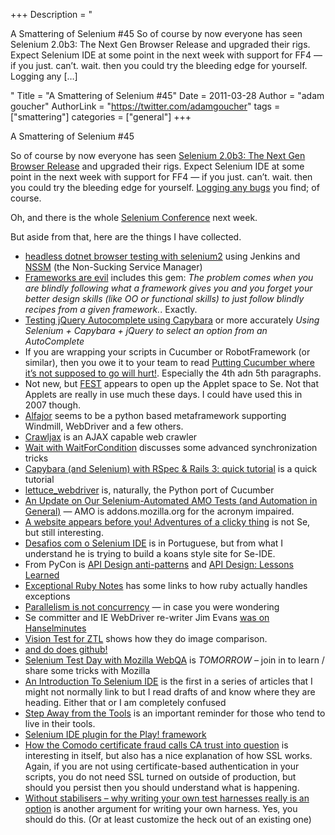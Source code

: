 +++
Description = "<p>A Smattering of Selenium #45 So of course by now everyone has seen Selenium 2.0b3: The Next Gen Browser Release and upgraded their rigs. Expect Selenium IDE at some point in the next week with support for FF4 — if you just. can’t. wait. then you could try the bleeding edge for yourself. Logging any […]</p>"
Title = "A Smattering of Selenium #45"
Date = 2011-03-28
Author = "adam goucher"
AuthorLink = "https://twitter.com/adamgoucher"
tags = ["smattering"]
categories = ["general"]
+++
<p>A Smattering of Selenium #45</p>
<p>So of course by now everyone has seen <a href="https://seleniumhq.wordpress.com/2011/03/21/selenium-2-0b3-the-next-gen-browser-release/">Selenium 2.0b3: The Next Gen Browser Release</a> and upgraded their rigs. Expect Selenium IDE at some point in the next week with support for FF4 &#8212; if you just. can&#8217;t. wait. then you could try the bleeding edge</a> for yourself. <a href="http://code.google.com/p/selenium/issues/list">Logging any bugs</a> you find; of course.</p>
<p>Oh, and there is the whole <a href="http://www.seleniumconf.com/">Selenium Conference</a> next week.</p>
<p>But aside from that, here are the things I have collected.</p>
<ul>
<li><a href="http://computeristsolutions.com/blog/posts/2011/3/headless-dotnet-browser-testing-with-selenium2">headless dotnet browser testing with selenium2</a> using Jenkins and <a href="https://iain.cx/src/nssm/">NSSM</a> (the Non-Sucking Service Manager)</li>
<li><a href="http://ecomba.org/blog/2011/03/08/frameworks-are-evil/">Frameworks are evil</a> includes this gem: <i>The problem comes when you are blindly following what a framework gives you and you forget your better design skills (like OO or functional skills) to just follow blindly recipes from a given framework.</i>. Exactly.</li>
<li><a href="http://jackhq.tumblr.com/post/3728330919/testing-jquery-autocomplete-using-capybara">Testing jQuery Autocomplete using Capybara</a> or more accurately <i>Using Selenium + Capybara + jQuery to select an option from an AutoComplete</i></li>
<li>If you are wrapping your scripts in Cucumber or RobotFramework (or similar), then you owe it to your team to read <a href="http://antonymarcano.com/blog/2011/03/cucumber-pains/">Putting Cucumber where it’s not supposed to go will hurt!</a>. Especially the 4th adn 5th paragraphs.</li>
<li>Not new, but <a href="http://docs.codehaus.org/display/FEST/Selenium">FEST</a> appears to open up the Applet space to Se. Not that Applets are really in use much these days. I could have used this in 2007 though.</li>
<li><a href="https://github.com/idealistdev/alfajor/">Alfajor</a> seems to be a python based metaframework supporting Windmill, WebDriver and a few others.</li>
<li><a href="http://crawljax.com/">Crawljax</a> is an AJAX capable web crawler</li>
<li><a href="http://blog.browsermob.com/2011/03/selenium-tips-wait-with-waitforcondition/">Wait with WaitForCondition</a> discusses some advanced synchronization tricks</li>
<li><a href="http://opinionated-programmer.com/2011/02/capybara-and-selenium-with-rspec-and-rails-3/">Capybara (and Selenium) with RSpec &amp; Rails 3: quick tutorial</a> is a quick tutorial</li>
<li><a href="http://pypi.python.org/pypi/lettuce_webdriver">lettuce_webdriver</a> is, naturally, the Python port of Cucumber</li>
<li><a href="http://weblogs.mozillazine.org/stephend/archives/2011/03/i_gave_a_talk_a.html">An Update on Our Selenium-Automated AMO Tests (and Automation in General)</a> &#8212; AMO is addons.mozilla.org for the acronym impaired.</li>
<li><a href="http://trishkhoo.com/?p=298">A website appears before you! Adventures of a clicky thing</a> is not Se, but still interesting.</li>
<li><a href="http://www.eliasnogueira.info/arquivos_blog/selenium/desafio/">Desafios com o Selenium IDE</a> is in Portuguese, but from what I understand he is trying to build a koans style site for Se-IDE.</li>
<li>From PyCon is <a href="http://pycon.blip.tv/file/4878793/">API Design anti-patterns</a> and <a href="http://blip.tv/file/4883290">API Design: Lessons Learned</a></li>
<li><a href="http://avdi.org/devblog/exceptional-ruby/">Exceptional Ruby Notes</a> has some links to how ruby actually handles exceptions</li>
<li><a href="https://existentialtype.wordpress.com/2011/03/17/parallelism-is-not-concurrency/">Parallelism is not concurrency</a> &#8212; in case you were wondering</li>
<li>Se committer and IE WebDriver re-writer Jim Evans <a href="http://www.hanselminutes.com/default.aspx?showID=276">was on Hanselminutes</a></li>
<li><a href="http://blog.zkoss.org/index.php/2011/03/22/vision-test-for-ztl/">Vision Test for ZTL</a> shows how they do image comparison.</li>
<li><a href="https://github.com/cameronmcefee/Image-Diff-View-Modes/commit/8e95f70c9c47168305970e91021072673d7cdad8">and do does github!</a></li>
<li><a href="http://www.theautomatedtester.co.uk/blog/2011/selenium-test-day-webqa-29032011.html">Selenium Test Day with Mozilla WebQA</a> is <i>TOMORROW</i> &#8211; join in to learn / share some tricks with Mozilla</li>
<li><a href="http://blog.softwaretestingclub.com/2011/03/an-introduction-to-selenium-ide/">An Introduction To Selenium IDE</a> is the first in a series of articles that I might not normally link to but I read drafts of and know where they are heading. Either that or I am completely confused</li>
<li><a href="http://lizkeogh.com/2011/03/04/step-away-from-the-tools/">Step Away from the Tools</a> is an important reminder for those who tend to live in their tools.</li>
<li><a href="http://logician.free.fr/index.php/2011/03/23/selenium-ide-plugin-for-the-play-framework">Selenium IDE plugin for the Play! framework</a></li>
<li><a href="http://arstechnica.com/security/news/2011/03/how-the-comodo-certificate-fraud-calls-ca-trust-into-question.ars">How the Comodo certificate fraud calls CA trust into question</a> is interesting in itself, but also has a nice explanation of how SSL works. Again, if you are not using certificate-based authentication in your scripts, you do not need SSL turned on outside of production, but should you persist then you should understand what is happening.</li>
<li><a href="http://a-sisyphean-task.blogspot.com/2011/03/without-stabilisers-why-writing-your.html">Without stabilisers &#8211; why writing your own test harnesses really is an option</a> is another argument for writing your own harness. Yes, you should do this. (Or at least customize the heck out of an existing one)</li>
</ul>


